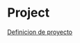 # Project
[Definicion de proyecto](https://github.com/ARSW-Project-2020-think/Project/wiki/Definicion-de-Proyecto)
